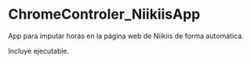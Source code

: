 # ChromeControler_NiikiisApp
App para imputar horas en la página web de Niikiis de forma automática.

Incluye ejecutable.
